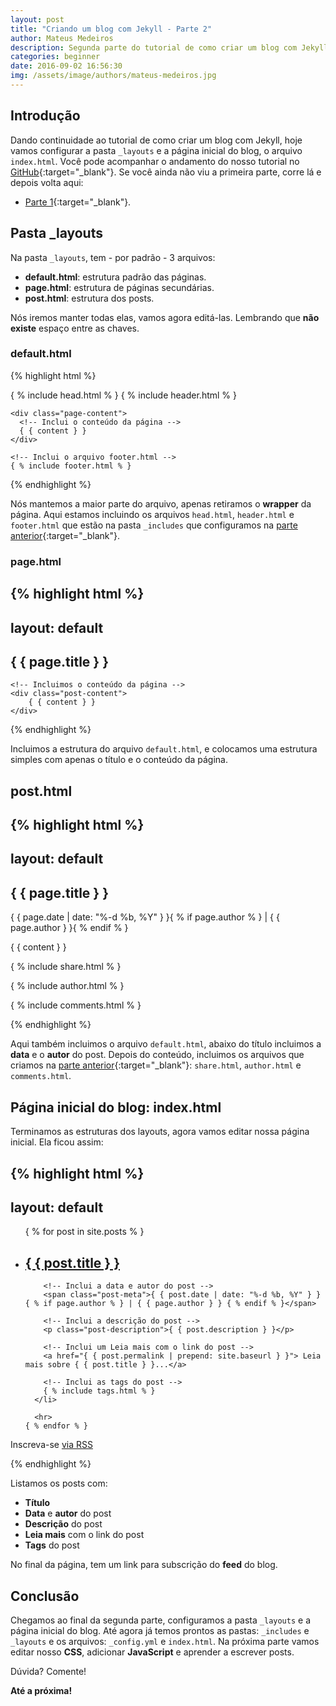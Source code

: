 ```yaml
---
layout: post
title: "Criando um blog com Jekyll - Parte 2"
author: Mateus Medeiros
description: Segunda parte do tutorial de como criar um blog com Jekyll.
categories: beginner 
date: 2016-09-02 16:56:30
img: /assets/image/authors/mateus-medeiros.jpg
---
```


## Introdução

Dando continuidade ao tutorial de como criar um blog com Jekyll, hoje vamos configurar a pasta `_layouts` e a página inicial do blog, o arquivo `index.html`. Você pode acompanhar o andamento do nosso tutorial no [GitHub](https://github.com/mateussmedeiros/tutorial-jekyll){:target="_blank"}. Se você ainda não viu a primeira parte, corre lá e depois volta aqui: 

- [Parte 1](http://thejekyllway.github.io/beginner/2016/09/02/criando-um-blog-com-jekyll-parte-1.html){:target="_blank"}.

## Pasta _layouts

Na pasta `_layouts`, tem - por padrão - 3 arquivos:

- **default.html**: estrutura padrão das páginas.
- **page.html**: estrutura de páginas secundárias.
- **post.html**: estrutura dos posts.

Nós iremos manter todas elas, vamos agora editá-las. Lembrando que **não existe** espaço entre as chaves.

### default.html

{% highlight html %}
<!DOCTYPE html>
<html>
  <!-- Incui o arquivo head.html -->
  { % include head.html % }

  <body>
    <!-- Inclui o arquivo header.html -->
    { % include header.html % }

    <div class="page-content">
      <!-- Inclui o conteúdo da página -->
      { { content } }
    </div>

    <!-- Inclui o arquivo footer.html -->
    { % include footer.html % }

  </body>

</html>
{% endhighlight %}

Nós mantemos a maior parte do arquivo, apenas retiramos o **wrapper** da página. Aqui estamos incluindo os arquivos `head.html`, `header.html` e `footer.html` que estão na pasta `_includes` que configuramos na [parte anterior](http://devmateusmedeiros.com.br/criando-um-blog-com-jekyll-parte-1/){:target="_blank"}.

### page.html

{% highlight html %}
---
layout: default
---
<article class="post">
	<!-- Chamamos o título da página -->
	<h1 class="post-title">{ { page.title } }</h1>
	
	<!-- Incluimos o conteúdo da página -->
	<div class="post-content">
  		{ { content } }
	</div>

</article>
{% endhighlight %}

Incluimos a estrutura do arquivo `default.html`, e colocamos uma estrutura simples com apenas o título e o conteúdo da página.

## post.html 

{% highlight html %}
---
layout: default
---
<article class="post" itemscope itemtype="http://schema.org/BlogPosting">
  <!-- Chamamos o título do post -->
  <h1 class="post-title" itemprop="name headline">{ { page.title } }</h1>
  <!-- Incluimos a data e o autor do post -->
  <p class="post-meta"><time datetime="{ { page.date | date_to_xmlschema } }" itemprop="datePublished">{ { page.date | date: "%-d %b, %Y" } }</time>{ % if page.author % } | <span itemprop="author" itemscope itemtype="http://schema.org/Person"><span itemprop="name">{ { page.author } }</span></span>{ % endif % }</p>
  
  <!-- Icluimos o conteúdo do post -->
  <div class="post-content" itemprop="articleBody">
    { { content } }
  </div>

  <!-- Incluimos os botões de compartilhamento -->
  { % include share.html % }

  <!-- Incluimos a seção com o autor do post -->
  { % include author.html % }

  <!-- Incluimos os comentários -->
  { % include comments.html % }

</article>
{% endhighlight %}

Aqui também incluimos o arquivo `default.html`, abaixo do título incluimos a **data** e o **autor** do post. Depois do conteúdo, incluimos os arquivos que criamos na [parte anterior](http://devmateusmedeiros.com.br/criando-um-blog-com-jekyll-parte-1/){:target="_blank"}: `share.html`, `author.html` e `comments.html`.

## Página inicial do blog: index.html

Terminamos as estruturas dos layouts, agora vamos editar nossa página inicial. Ela ficou assim:

{% highlight html %}
---
layout: default
---

<div class="home">

  <ul class="post-list">
    <!-- Procura os posts no blog e lista eles -->
    { % for post in site.posts % }
      <li>
        <!-- Inclui o título com link do post -->
        <h2>
          <a class="post-link" href="{ { post.url | prepend: site.baseurl } }">{ { post.title } }</a>
        </h2>

        <!-- Inclui a data e autor do post -->
        <span class="post-meta">{ { post.date | date: "%-d %b, %Y" } } { % if page.author % } | { { page.author } } { % endif % }</span>

        <!-- Inclui a descrição do post -->
        <p class="post-description">{ { post.description } }</p>
        
        <!-- Inclui um Leia mais com o link do post -->
        <a href="{ { post.permalink | prepend: site.baseurl } }"> Leia mais sobre { { post.title } }...</a>
        
        <!-- Inclui as tags do post -->
        { % include tags.html % }
      </li>

      <hr>
    { % endfor % }
  </ul>
  
  <!-- Incrição do feed -->
  <p class="rss-subscribe"> Inscreva-se <a href="{ { "/feed.xml" | prepend: site.baseurl } }">via RSS</a></p>

</div>
{% endhighlight %}

Listamos os posts com:

- **Título**
- **Data** e **autor** do post
- **Descrição** do post
- **Leia mais** com o link do post
- **Tags** do post

No final da página, tem um link para subscrição do **feed** do blog.

## Conclusão

Chegamos ao final da segunda parte, configuramos a pasta `_layouts` e a página inicial do blog. Até agora já temos prontos as pastas: `_includes` e `_layouts` e os arquivos: `_config.yml` e `index.html`. Na próxima parte vamos editar nosso **CSS**, adicionar **JavaScript** e aprender a escrever posts.

Dúvida? Comente!

**Até a próxima!**